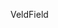 <span data-ttu-id="abbaf-101">Veld</span><span class="sxs-lookup"><span data-stu-id="abbaf-101">Field</span></span>
